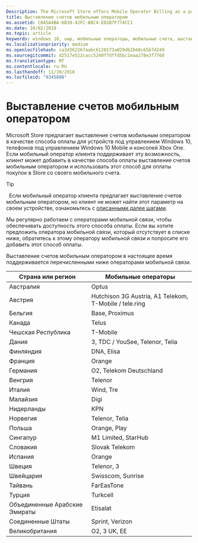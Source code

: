```yaml
---
Description: The Microsoft Store offers Mobile Operator Billing as a payment method for mobile operators who support this capability.
title: Выставление счетов мобильным оператором
ms.assetid: C8A5A4BA-6B39-42FC-B8C4-ED1B7F774CC1
ms.date: 10/02/2018
ms.topic: article
keywords: windows 10, uwp, мобильные операторы, мобильные счета, выставление счетов мобильным оператором
ms.localizationpriority: medium
ms.openlocfilehash: ca3d362267aabc6120173a029db2b48c65b7d249
ms.sourcegitcommit: d2517e522cacc5240f7dffd5bc1eaa278e3f7768
ms.translationtype: MT
ms.contentlocale: ru-RU
ms.lasthandoff: 11/30/2018
ms.locfileid: "8345888"
---
```

# <a name="mobile-operator-billing"></a>Выставление счетов мобильным оператором


Microsoft Store предлагает выставление счетов мобильным оператором в качестве способа оплаты для устройств под управлением Windows 10, телефонов под управлением Windows 10 Mobile и консолей Xbox One. Если мобильный оператор клиента поддерживает эту возможность, клиент может добавить в качестве способа оплаты выставление счетов мобильным оператором и использовать этот способ для оплаты покупок в Store со своего мобильного счета.

> [!TIP]
>  Если мобильный оператор клиента предлагает выставление счетов мобильным оператором, но клиент не может найти этот параметр на своем устройстве, ознакомьтесь с [описанными далее шагами](http://go.microsoft.com/fwlink/p/?LinkId=523993).

Мы регулярно работаем с операторами мобильной связи, чтобы обеспечивать доступность этого способа оплаты. Если вы хотите предложить оператора мобильной связи, который отсутствует в списке ниже, обратитесь к этому оператору мобильной связи и попросите его добавить этот способ оплаты.

Выставление счетов мобильным оператором в настоящее время поддерживается перечисленными ниже операторами мобильной связи.

| Страна или регион  | Мобильные операторы                 |
|-----------------|----------------------------------|
| Австралия       | Optus                            |
| Австрия         | Hutchison 3G Austria, A1 Telekom, T-Mobile / tele.ring  |
| Бельгия         | Base, Proximus                   |
| Канада          | Telus                            |
| Чешская Республика  | T-Mobile                         |
| Дания         | 3, TDC / YouSee, Telenor, Telia  |
| Финляндия         | DNA, Elisa                       |
| Франция          | Orange                           |
| Германия         | O2, Telekom Deutschland          |
| Венгрия         | Telenor                          |
| Италия           | Wind, Tre                        |
| Малайзия        | Digi                             |
| Нидерланды     | KPN                              |
| Норвегия          | Telenor, Telia                   |
| Польша          | Orange, Play                     |
| Сингапур       | M1 Limited, StarHub              |
| Словакия        | Slovak Telekom                   |
| Испания           | Orange                           |
| Швеция          | Telenor, 3                       |
| Швейцария     | Swisscom, Sunrise                |
| Тайвань          | FarEasTone                       |
| Турция          | Turkcell                         |
| Объединенные Арабские Эмираты | Etisalat                    |
| Соединенные Штаты   | Sprint, Verizon                  |
| Великобритания  | O2, 3 UK, EE                     |

 



 


 

 




